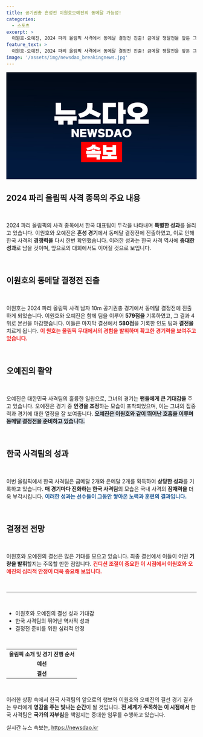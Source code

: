 ```yaml
---
title: 공기권총 혼성전 이원호오예진의 동메달 가능성!
categories:
  - 스포츠
excerpt: >
  이원호-오예진, 2024 파리 올림픽 사격에서 동메달 결정전 진출! 금메달 쟁탈전을 앞둔 그들의 기세에 주목하라!
feature_text: >
  이원호-오예진, 2024 파리 올림픽 사격에서 동메달 결정전 진출! 금메달 쟁탈전을 앞둔 그들의 기세에 주목하라!
image: '/assets/img/newsdao_breakingnews.jpg'
---
```


<p><img src="/assets/img/newsdao_breakingnews.jpg" alt="flaretime 속보" /></p>

<h2 data-ke-size="size26">2024 파리 올림픽 사격 종목의 주요 내용</h2>

<p data-ke-size="size16">&nbsp;</p>

<p>2024 파리 올림픽의 사격 종목에서 한국 대표팀이 두각을 나타내며 <strong>특별한 성과</strong>를 올리고 있습니다. 이원호와 오예진은 <strong>혼성 경기</strong>에서 동메달 결정전에 진출하였고, 이로 인해 한국 사격의 <strong>경쟁력을</strong> 다시 한번 확인했습니다. 이러한 성과는 한국 사격 역사에 <strong>중대한 성과</strong>로 남을 것이며, 앞으로의 대회에서도 이어질 것으로 보입니다.</p>

<p data-ke-size="size16">&nbsp;</p>

<h2 data-ke-size="size26">이원호의 동메달 결정전 진출</h2>

<p data-ke-size="size16">&nbsp;</p>

<p>이원호는 2024 파리 올림픽 사격 남자 10m 공기권총 경기에서 동메달 결정전에 진출하게 되었습니다. 이원호와 오예진은 함께 팀을 이루어 <strong>579점을</strong> 기록하였고, 그 결과 4위로 본선을 마감했습니다. 이들은 마지막 결선에서 <strong>580점</strong>을 기록한 인도 팀과 <strong>결전을</strong> 치르게 됩니다. <b><span style="color: #ee2323;">이 원호는 올림픽 무대에서의 경험을 발휘하며 확고한 경기력을 보여주고 있습니다.</span></b></p>

<p data-ke-size="size16">&nbsp;</p>

<h2 data-ke-size="size26">오예진의 활약</h2>

<p data-ke-size="size16">&nbsp;</p>

<p>오예진은 대한민국 사격팀의 훌륭한 일원으로, 그녀의 경기는 <strong>팬들에게 큰 기대감을</strong> 주고 있습니다. 오예진은 경기 중 <strong>안경을 조정</strong>하는 모습이 포착되었으며, 이는 그녀의 집중력과 경기에 대한 열정을 잘 보여줍니다. <b><span style="background-color: #21538527;">오예진은 이원호와 같이 뛰어난 호흡을 이루며 동메달 결정전을 준비하고 있습니다.</span></b></p>

<p data-ke-size="size16">&nbsp;</p>

<h2 data-ke-size="size26">한국 사격팀의 성과</h2>

<p data-ke-size="size16">&nbsp;</p>

<p>이번 올림픽에서 한국 사격팀은 금메달 2개와 은메달 2개를 획득하여 <strong>상당한 성과</strong>를 기록하고 있습니다. <strong>매 경기마다 진화하는 한국 사격팀</strong>의 모습은 국내 사격의 <strong>잠재력을</strong> 더욱 부각시킵니다. <b><span style="color: #1a5490;">이러한 성과는 선수들이 그동안 쌓아온 <strong>노력</strong>과 <strong>훈련</strong>의 결과입니다.</span></b></p>

<p data-ke-size="size16">&nbsp;</p>

<h2 data-ke-size="size26">결정전 전망</h2>

<p data-ke-size="size16">&nbsp;</p>

<p>이원호와 오예진의 결선은 많은 기대를 모으고 있습니다. 최종 결선에서 이들이 어떤 <strong>기량을 발휘</strong>할지는 주목할 만한 점입니다. <b><span style="color: #ee2323;">컨디션 조절이 중요한 이 시점에서 이원호와 오예진의 심리적 안정이 더욱 중요해 보입니다.</span></b></p>

<p data-ke-size="size16">&nbsp;</p>

<hr>

<p data-ke-size="size16">&nbsp;</p>

<ul>
<li>이원호와 오예진의 결선 성과 기대감</li>
<li>한국 사격팀의 뛰어난 역사적 성과</li>
<li>결정전 준비를 위한 심리적 안정</li>
</ul>

<p data-ke-size="size16">&nbsp;</p>

<table>
<tr>
<td style="text-align: center; height: 17px;"><b>올림픽 소개 및 경기 진행 순서</b></td>
</tr>
<tr>
<td style="text-align: center; height: 17px;"><b>예선</b></td>
</tr>
<tr>
<td style="text-align: center; height: 17px;"><b>결선</b></td>
</tr>
</table>

<p data-ke-size="size16">&nbsp;</p>

<p>이러한 상황 속에서 한국 사격팀의 앞으로의 행보와 이원호와 오예진의 결선 경기 결과는 우리에게 <strong>영감을 주는 빛나는 순간</strong>이 될 것입니다. <strong>전 세계가 주목하는 이 시점에서</strong> 한국 사격팀은 <strong>국가의 자부심</strong>을 책임지는 중대한 임무를 수행하고 있습니다.</p>
실시간 뉴스 속보는, <a href="https://newsdao.kr" rel="dofollow">https://newsdao.kr</a>


